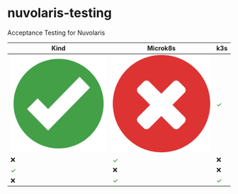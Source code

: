 # nuvolaris-testing
Acceptance Testing for Nuvolaris

| Kind | Microk8s | k3s |
|------|----------|-----|
| ![](OK.png)   | ![](KO.png)         | <span style="color:green">&#10003;</span>   |
| ❌   | <span style="color:green">&#10003;</span>         | ❌   |
| <span style="color:green">&#10003;</span>   | ❌         | ❌   |
| ❌   | <span style="color:green">&#10003;</span>         | <span style="color:green">&#10003;</span>   |

